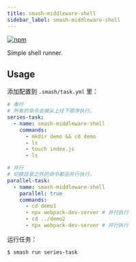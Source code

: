 ```yaml
---
title: smash-middleware-shell
sidebar_label: smash-middleware-shell
---
```


<a class="link-npm-version" href="https://www.npmjs.com/package/smash-middleware-shell" target="_blank" title="npm">
    <img src="https://img.shields.io/npm/v/smash-middleware-shell" alt="npm"/>
</a>

Simple shell runner.

## Usage

添加配置到 `.smash/task.yml` 里：

```yaml
# 串行
# 所有的命令会被从上往下顺序执行。
series-task:
  - name: smash-middleware-shell
    commands:
      - mkdir demo && cd demo
      - ls
      - touch index.js
      - ls

# 并行
# 切换目录之外的命令都会并行执行。
parallel-task:
  - name: smash-middleware-shell
    parallel: true
    commands:
      - cd demo1
      - npx webpack-dev-server # 并行执行
      - cd ../demo2
      - npx webpack-dev-server # 并行执行
```

运行任务：

```bash
$ smash run series-task
```
